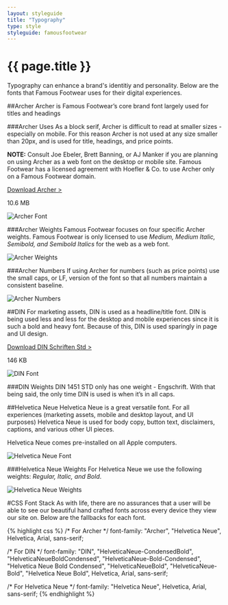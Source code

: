 ```yaml
---
layout: styleguide
title: "Typography"
type: style
styleguide: famousfootwear
---
```


# {{ page.title }}
Typography can enhance a brand's identitiy and personality. Below are the fonts that Famous Footwear uses for their digital experiences.

##Archer
Archer is Famous Footwear’s core brand font largely used for titles and headings

###Archer Uses
As a block serif, Archer is difficult to read at smaller sizes - especially on mobile. For this reason Archer is not used at any size smaller than 20px, and is used for title, headings, and price points.

**NOTE:** Consult Joe Ebeler, Brett Banning, or AJ Manker if you are planning on using Archer as a web font on the desktop or mobile site. Famous Footwear has a licensed agreement with Hoefler & Co. to use Archer only on a Famous Footwear domain.

[Download Archer >](https://www.dropbox.com/sh/muzubb8268sp0vz/AAAmWr8-Ii2GIi6971M1D-2Da?dl=0)

10.6 MB 

![Archer Font](../../../assets/famousfootwear/images/style-typography-font-archer.png "Archer Font")


###Archer Weights
Famous Footwear focuses on four specific Archer weights. Famous Footwear is only licensed to use *Medium, Medium Italic, Semibold, and Semibold Italics* for the web as a web font.

![Archer Weights](../../../assets/famousfootwear/images/style-typography-weights-archer.png "Archer Weights")


###Archer Numbers
If using Archer for numbers (such as price points) use the small caps, or LF, version of the font so that all numbers maintain a consistent baseline. 

![Archer Numbers](../../../assets/famousfootwear/images/style-typography-weights-archer-numbers.png "Archer Numbers")


##DIN
For marketing assets, DIN is used as a headline/title font. DIN is being used less and less for the desktop and mobile experiences since it is such a bold and heavy font. Because of this, DIN is used sparingly in page and UI design.

[Download DIN Schriften Std >](https://www.dropbox.com/sh/g5zpj0wiouh6q53/AACslBOqQVAbdjK3dVPXJJy4a?dl=0)

146 KB

![DIN Font](../../../assets/famousfootwear/images/style-typography-font-din.png "DIN Font")


###DIN Weights
DIN 1451 STD only has one weight - Engschrift. With that being said, the only time DIN is used is when it’s in all caps.


##Helvetica Neue
Helvetica Neue is a great versatile font. For all experiences (marketing assets, mobile and desktop layout, and UI purposes) Helvetica Neue is used for body copy, button text, disclaimers, captions, and various other UI pieces. 

Helvetica Neue comes pre-installed on all Apple computers.

![Helvetica Neue Font](../../../assets/famousfootwear/images/style-typography-font-helvetica-neue.png "Helvetica Neue Font")


###Helvetica Neue Weights
For Helvetica Neue we use the following weights: *Regular, Italic, and Bold*.

![Helvetica Neue Weights](../../../assets/famousfootwear/images/style-typography-weights-helvetica-neue.png "Helvetica Neue Weights")


#CSS Font Stack
As with life, there are no assurances that a user will be able to see our beautiful hand crafted fonts across every device they view our site on. Below are the fallbacks for each font.

{% highlight css %}
/* For Archer */
font-family: "Archer", "Helvetica Neue", Helvetica, Arial, sans-serif;

/* For DIN */
font-family: "DIN", "HelveticaNeue-CondensedBold", "HelveticaNeueBoldCondensed", "HelveticaNeue-Bold-Condensed", "Helvetica Neue Bold Condensed", "HelveticaNeueBold", "HelveticaNeue-Bold", "Helvetica Neue Bold", Helvetica, Arial, sans-serif;

/* For Helvetica Neue */
font-family: "Helvetica Neue", Helvetica, Arial, sans-serif;
{% endhighlight %}
